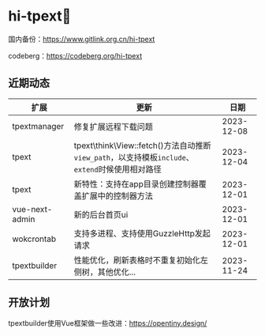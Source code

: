 # hi-tpext👋

国内备份：<https://www.gitlink.org.cn/hi-tpext>

codeberg：<https://codeberg.org/hi-tpext>

## 近期动态

|  扩展           | 更新   | 日期 |
|  ----           | ----  |----  |
| tpextmanager    | 修复扩展远程下载问题 |  2023-12-08   |
| tpext           | tpext\think\View::fetch()方法自动推断`view_path`，以支持模板`include`、`extend`时候使用相对路径 |  2023-12-04   |
| tpext           | 新特性：支持在app目录创建控制器覆盖扩展中的控制器方法 |  2023-12-01   |
| vue-next-admin  | 新的后台首页ui                                     |  2023-12-01   |
| wokcrontab      | 支持多进程、支持使用GuzzleHttp发起请求               |  2023-12-01  |
| tpextbuilder    | 性能优化，刷新表格时不重复初始化左侧树，其他优化...    |  2023-11-24  |

## 开放计划

tpextbuilder使用Vue框架做一些改进：https://opentiny.design/